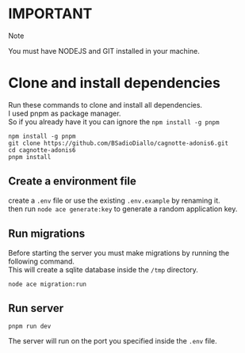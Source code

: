 # IMPORTANT
> [!NOTE]
> You must have NODEJS and GIT installed in your machine.

# Clone and install dependencies

Run these commands to clone and install all dependencies.  
I used pnpm as package manager.  
So if you already have it you can ignore the `npm install -g pnpm`
```
npm install -g pnpm
git clone https://github.com/BSadioDiallo/cagnotte-adonis6.git
cd cagnotte-adonis6
pnpm install
```

## Create a environment file
create a `.env` file or use the existing `.env.example` by renaming it.  
then run `node ace generate:key` to generate a random application key.

## Run migrations
Before starting the server you must make migrations by running the following command.  
This will create a sqlite database inside the `/tmp` directory.

```
node ace migration:run
```

## Run server
```
pnpm run dev
```
The server will run on the port you specified inside the `.env` file.
